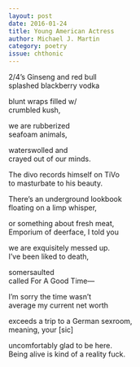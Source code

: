 ```yaml
---
layout: post 
date: 2016-01-24
title: Young American Actress
author: Michael J. Martin
category: poetry
issue: chthonic
---
```

2/4’s Ginseng and red bull  
splashed blackberry vodka  

blunt wraps filled w/  
crumbled kush,  

we are rubberized  
seafoam animals,  

waterswolled and  
crayed out of our minds. 

The divo records himself on TiVo  
to masturbate to his beauty.  

There’s an underground lookbook  
floating on a limp whisper,  

or something about fresh meat,  
Emporium of deerface, I told you  

we are exquisitely messed up.  
I’ve been liked to death,  

somersaulted  
called For A Good Time—  

I’m sorry the time wasn’t  
average my current net worth  

exceeds a trip to a German sexroom,  
meaning, your [sic]  

uncomfortably glad to be here.  
Being alive is kind of a reality fuck.